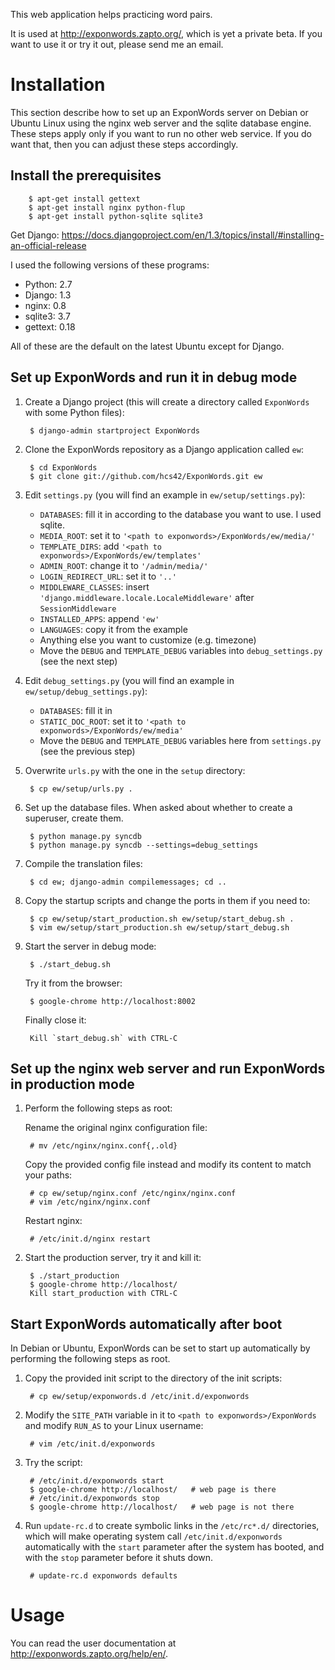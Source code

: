 This web application helps practicing word pairs.

It is used at http://exponwords.zapto.org/, which is yet a private beta. If you want to use it or try it out, please send me an email.

Installation
============

This section describe how to set up an ExponWords server on Debian or Ubuntu Linux using the nginx web server and the sqlite database engine. These steps apply only if you want to run no other web service. If you do want that, then you can adjust these steps accordingly.

Install the prerequisites
-------------------------

        $ apt-get install gettext
        $ apt-get install nginx python-flup
        $ apt-get install python-sqlite sqlite3

Get Django: https://docs.djangoproject.com/en/1.3/topics/install/#installing-an-official-release

I used the following versions of these programs:

* Python: 2.7
* Django: 1.3
* nginx: 0.8
* sqlite3: 3.7
* gettext: 0.18

All of these are the default on the latest Ubuntu except for Django.

Set up ExponWords and run it in debug mode
------------------------------------------

1. Create a Django project (this will create a directory called `ExponWords` with some Python files):

        $ django-admin startproject ExponWords

2. Clone the ExponWords repository as a Django application called `ew`:

        $ cd ExponWords
        $ git clone git://github.com/hcs42/ExponWords.git ew

3. Edit `settings.py` (you will find an example in `ew/setup/settings.py`):

   * `DATABASES`: fill it in according to the database you want to use. I used sqlite.
   * `MEDIA_ROOT`: set it to `'<path to exponwords>/ExponWords/ew/media/'`
   * `TEMPLATE_DIRS`: add `'<path to exponwords>/ExponWords/ew/templates'`
   * `ADMIN_ROOT`: change it to `'/admin/media/'`
   * `LOGIN_REDIRECT_URL`: set it to `'..'`
   * `MIDDLEWARE_CLASSES`: insert `'django.middleware.locale.LocaleMiddleware'` after `SessionMiddleware`
   * `INSTALLED_APPS`: append `'ew'`
   * `LANGUAGES`: copy it from the example
   * Anything else you want to customize (e.g. timezone)
   * Move the `DEBUG` and `TEMPLATE_DEBUG` variables into `debug_settings.py` (see the next step)

4. Edit `debug_settings.py` (you will find an example in `ew/setup/debug_settings.py`):

   * `DATABASES`: fill it in
   * `STATIC_DOC_ROOT`: set it to `'<path to exponwords>/ExponWords/ew/media'`
   * Move the `DEBUG` and `TEMPLATE_DEBUG` variables here from `settings.py` (see the previous step)

5. Overwrite `urls.py` with the one in the `setup` directory:

        $ cp ew/setup/urls.py .

6. Set up the database files. When asked about whether to create a superuser, create them.

        $ python manage.py syncdb
        $ python manage.py syncdb --settings=debug_settings

7. Compile the translation files:

        $ cd ew; django-admin compilemessages; cd ..

8. Copy the startup scripts and change the ports in them if you need to:

        $ cp ew/setup/start_production.sh ew/setup/start_debug.sh .
        $ vim ew/setup/start_production.sh ew/setup/start_debug.sh

9. Start the server in debug mode:

        $ ./start_debug.sh

   Try it from the browser:

        $ google-chrome http://localhost:8002

   Finally close it:

        Kill `start_debug.sh` with CTRL-C

Set up the nginx web server and run ExponWords in production mode
-----------------------------------------------------------------

1. Perform the following steps as root:

   Rename the original nginx configuration file:

        # mv /etc/nginx/nginx.conf{,.old}

   Copy the provided config file instead and modify its content to match your paths:

        # cp ew/setup/nginx.conf /etc/nginx/nginx.conf
        # vim /etc/nginx/nginx.conf

   Restart nginx:

        # /etc/init.d/nginx restart

2. Start the production server, try it and kill it:

        $ ./start_production
        $ google-chrome http://localhost/
        Kill start_production with CTRL-C

Start ExponWords automatically after boot
-----------------------------------------

In Debian or Ubuntu, ExponWords can be set to start up automatically by performing the following steps as root.

1. Copy the provided init script to the directory of the init scripts:

        # cp ew/setup/exponwords.d /etc/init.d/exponwords

2. Modify the `SITE_PATH` variable in it to `<path to exponwords>/ExponWords` and modify `RUN_AS` to your Linux username:

        # vim /etc/init.d/exponwords

3. Try the script:

        # /etc/init.d/exponwords start
        $ google-chrome http://localhost/   # web page is there
        # /etc/init.d/exponwords stop
        $ google-chrome http://localhost/   # web page is not there

4. Run `update-rc.d` to create symbolic links in the `/etc/rc*.d/` directories, which will make operating system call `/etc/init.d/exponwords` automatically with the `start` parameter after the system has booted, and with the `stop` parameter before it shuts down.

        # update-rc.d exponwords defaults

Usage
=====

You can read the user documentation at http://exponwords.zapto.org/help/en/.
